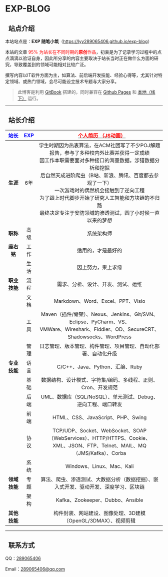 # EXP-BLOG



<h2><i style="text-indent: 0; display: inline-block; margin-right: 10px;" class="fa fa-spinner fa-spin"></i>站点介绍</h2>


本站站点是：**EXP 随笔小筑**（<a href="https://lyy289065406.github.io/exp-blog" title="EXP 随笔小筑" data-toggle="tooltip" target="_blank">https://lyy289065406.github.io/exp-blog</a>）


本站的文章 <font color="red">95% 为站长在不同时期的**原创**作品</font>，初衷是为了记录学习过程中的点点滴滴以验证自身，因此所分享的内容主要取决于站长当时正在做什么方面的研究，导致覆盖到的领域可能相对比较广泛。

撰写内容以IT软件方面为主，如算法、前后端开发技能、经验心得等，尤其针对特定领域、或热门领域，会尽可能设立技术专题与大家分享。


> 此博客是利用 [GitBook](https://docs.gitbook.com/) 搭建的，同时兼容在 [Github Pages](https://lyy289065406.github.io/exp-blog/index.html) 和 [本地（线下）](http://127.0.0.1:4000/) 运行。

------------

<h2><i style="text-indent: 0; display: inline-block; margin-right: 10px;" class="fa fa-user"></i>站长介绍</h2>

| <font color="blue">站长</font> | <font color="blue">EXP</font>  | <i style="text-indent: 0; display: inline-block; margin-right: 10px;" class="fa fa-vcard-o"></i> <a href="https://lyy289065406.github.io/site-package/tool/amazing-resume/index.html" target="blank"><font color="red"> 个人简历 （JS动画）</font></a> |
|:---:|:---:|:----:|
| **生涯** | 6年  | 学生时期因为热衷算法，在ACM社团写了不少POJ解题报告，参与了多种校内外比赛并获得一定成绩<br/>因工作本职需要面对多种接口的海量数据，涉猎数据分析和挖掘<br/>后自然天成进阶爬虫（B站、新浪、腾讯、百度都去参观了一下）<br/>一次游戏时的偶然机会接触到了逆向工程<br/>为了跟上时代脚步开始了研究人工智能和方块链的不归路<br/>最终决定专注于安防领域的渗透测试，圆了小时候一直以来的梦想 |
| **职称** | 高级 | 系统架构师 |
| **座右铭** | 工作 | 适用的，才是最好的 |
| &nbsp; | 生活 | 因上努力，果上求缘 |
| **职业技能** | 流程 | 需求、分析、设计、开发、测试、运维 |
| &nbsp; | 文档 | Markdown、Word、Excel、PPT、Visio |
| &nbsp; | 工具 | Maven（插件/骨架）、Nexus、Jenkins、Git/SVN、Eclipse、PyCharm、VS、<br/>VMWare、Wireshark、Fiddler、OD、SecureCRT、Shadowsocks、WordPress |
| &nbsp; | 管理 | 日志管理、版本管理、构件管理、项目管理、自动化部署、自动化升级 |
| **专业技能** | 语言 | C/C++、Java、Python、汇编、Ruby |
|  &nbsp; | 基础 |  数据结构、设计模式、字符集/编码、多线程、正则、Cron、开发规范 |
|  &nbsp; | 后端 |  UML、数据库（SQL/NoSQL）、单元测试、Debug、逆向工程、端口转发 |
|  &nbsp; | 前端 |  HTML、CSS、JavaScript、PHP、Swing |
|  &nbsp; | 协议 |  TCP/UDP、Socket、WebSocket、SOAP（WebServices）、HTTP/HTTPS、Cookie、<br/>XML、JSON、FTP、Telnet、MAIL、MQ（JMS/Kafka）、Corba |
|  &nbsp; | 系统 |  Windows、Linux、Mac、Kali |
| **领域技能** | 专题 | 算法、爬虫、渗透测试、大数据分析（数据挖掘）、嵌入式开发、驱动开发、深度学习、区块链 |
|  &nbsp; | 架构 |  Kafka、Zookeeper、Dubbo、Ansible |
| **其他技能** | &nbsp; | 构件封装、网站建设、图像处理、3D建模（OpenGL/3DMAX）、视频剪辑 |

------------

<h2><i style="text-indent: 0; display: inline-block; margin-right: 10px;" class="fa fa-phone-square"></i>联系方式</h2>

QQ：<a href="http://wpa.qq.com/msgrd?v=3&uin=289065406&site=qq&menu=yes">289065406</a>

Email：<a href="mailto:289065406@qq.com?subject=[EXP-BLOG]%20Your%20Question%20（请写下您的疑问）&body=What%20can%20I%20help%20you?%20（需要我提供什么帮助吗？）">289065406@qq.com</a>

